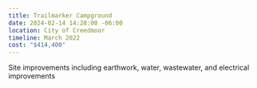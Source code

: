 ```yaml
---
title: Trailmarker Campground
date: 2024-02-14 14:28:00 -06:00
location: City of Creedmoor
timeline: March 2022
cost: "$414,400"
---
```


Site improvements including earthwork, water, wastewater, and electrical improvements